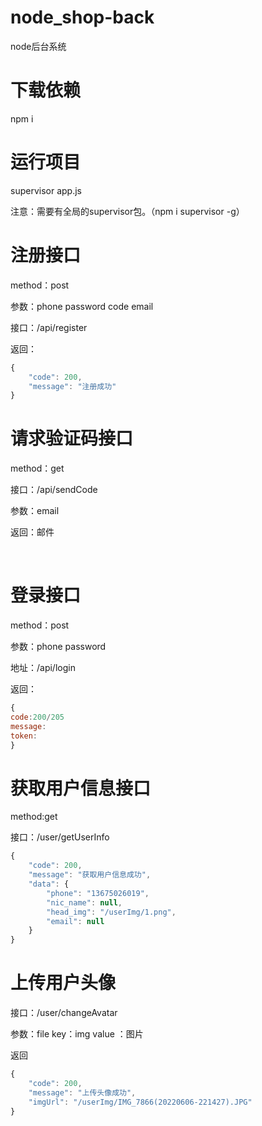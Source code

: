 # node_shop-back
node后台系统
# 下载依赖
npm i
# 运行项目

supervisor app.js 

注意：需要有全局的supervisor包。（npm i supervisor -g）
# 注册接口

method：post

参数：phone password code email

接口：/api/register

返回：

```javascript
{
	"code": 200,
	"message": "注册成功"
}
```

# 请求验证码接口

method：get

接口：/api/sendCode

参数：email

返回：邮件

<br/>

# 登录接口

method：post

参数：phone password

地址：/api/login

返回：

```javascript
{
code:200/205
message:
token:
}
```

# 获取用户信息接口

method:get

接口：/user/getUserInfo

```javascript
{
	"code": 200,
	"message": "获取用户信息成功",
	"data": {
		"phone": "13675026019",
		"nic_name": null,
		"head_img": "/userImg/1.png",
		"email": null
	}
}
```

# 上传用户头像

接口：/user/changeAvatar

参数：file   key：img value ：图片 

返回

```javascript
{
	"code": 200,
	"message": "上传头像成功",
	"imgUrl": "/userImg/IMG_7866(20220606-221427).JPG"
}
```
